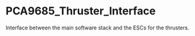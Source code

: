 # PCA9685_Thruster_Interface
Interface between the main software stack and the ESCs for the thrusters.


